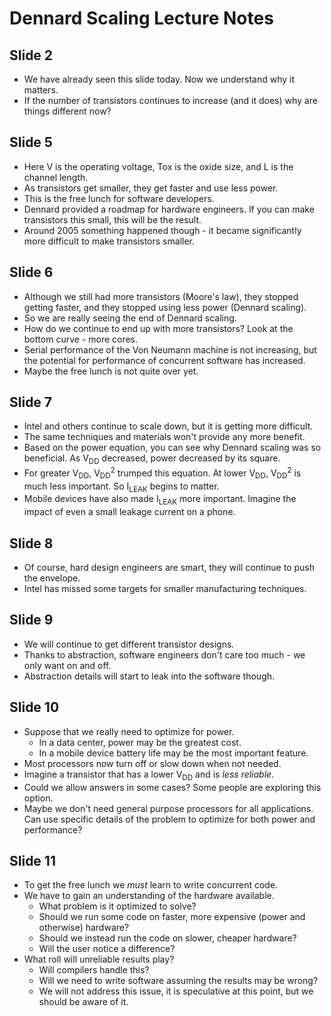 Dennard Scaling Lecture Notes
=============================
Slide 2
-------
* We have already seen this slide today. Now we understand why it matters.
* If the number of transistors continues to increase (and it does) why are things different now?

Slide 5
-------
* Here V is the operating voltage, Tox is the oxide size, and L is the channel length.
* As transistors get smaller, they get faster and use less power.
* This is the free lunch for software developers.
* Dennard provided a roadmap for hardware engineers. If you can make transistors this small, this will be the result.
* Around 2005 something happened though - it became significantly more difficult to make transistors smaller.

Slide 6
-------
* Although we still had more transistors (Moore's law), they stopped getting faster, and they stopped using less power (Dennard scaling).
* So we are really seeing the end of Dennard scaling.
* How do we continue to end up with more transistors? Look at the bottom curve - more cores.
* Serial performance of the Von Neumann machine is not increasing, but the potential for performance of concurrent software has increased.
* Maybe the free lunch is not quite over yet.

Slide 7
-------
* Intel and others continue to scale down, but it is getting more difficult.
* The same techniques and materials won't provide any more benefit.
* Based on the power equation, you can see why Dennard scaling was so beneficial. As V<sub>DD</sub> decreased, power decreased by its square.
* For greater V<sub>DD</sub>, V<sub>DD</sub><sup>2</sup> trumped this equation. At lower V<sub>DD</sub>, V<sub>DD</sub><sup>2</sup> is much less important. So I<sub>LEAK</sub> begins to matter.
* Mobile devices have also made I<sub>LEAK</sub> more important. Imagine the impact of even a small leakage current on a phone.

Slide 8
-------
* Of course, hard design engineers are smart, they will continue to push the envelope.
* Intel has missed some targets for smaller manufacturing techniques.

Slide 9
-------
* We will continue to get different transistor designs.
* Thanks to abstraction, software engineers don't care too much - we only want on and off.
* Abstraction details will start to leak into the software though.

Slide 10
--------
* Suppose that we really need to optimize for power.
    * In a data center, power may be the greatest cost.
    * In a mobile device battery life may be the most important feature.
* Most processors now turn off or slow down when not needed.
* Imagine a transistor that has a lower V<sub>DD</sub> and is *less reliable*.
* Could we allow answers in some cases? Some people are exploring this option.
* Maybe we don't need general purpose processors for all applications. Can use specific details of the problem to optimize for both power and performance?

Slide 11
--------
* To get the free lunch we *must* learn to write concurrent code.
* We have to gain an understanding of the hardware available.
    * What problem is it optimized to solve?
    * Should we run some code on faster, more expensive (power and otherwise) hardware?
    * Should we instead run the code on slower, cheaper hardware?
    * Will the user notice a difference?
* What roll will unreliable results play?
    * Will compilers handle this?
    * Will we need to write software assuming the results may be wrong?
    * We will not address this issue, it is speculative at this point, but we should be aware of it.
